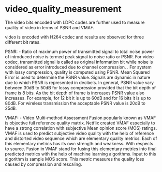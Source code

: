 # video_quality_measurement

The video bits encoded with LDPC codes are further used to measure quality of video in terms of PSNR  and VMAF.

video is encoded with H264 codec and results are observed for three different bit rates.

PSNR: -
Ratio of maximum power of transmitted signal to total noise power of introduced noise is termed peak signal to noise ratio or PSNR. For video codec, transmitted signal is called as original information bit while noise is considered as error introduced due to channel compression. . For system with lossy compression, quality is computed using PSNR. Mean
Squared Error is used to determine the PSNR value. Signals are dynamic in nature due to which PSNR is represented in decibels. In general, PSNR value vary between 30dB to 50dB for lossy compression provided that the bit depth of frame is 8 bits. As the bit depth of frame is increases PSNR value also increases. For example, for 12 bit it is up to 60dB and for 16 bits it is up to 80dB. For wireless transmission the acceptable PSNR value is 20dB to 25dB.

VMAF: -
Video Multi-method Assessment Fusion popularly known as VMAF is objective full reference quality matrix. Netflix created VMAF especially to have a strong correlation with subjective Mean opinion score (MOS) ratings. VMAF is used to predict subjective video quality with the help of reference and distorted video sequence which are elementary quality metrics. Each of this elementary metrics has its own strength and weakness. With respects to source. Fusion in VMAF stand for fusing this elementary metrics into final predicted metrics with the help of machine learning algorithms. Input to this algorithm is sample MOS score. This metric measures the quality loss caused by compression and rescaling.
